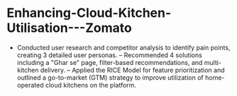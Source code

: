 # Enhancing-Cloud-Kitchen-Utilisation---Zomato
- Conducted user research and competitor analysis to identify pain points, creating 3 detailed user personas.
– Recommended 4 solutions including a "Ghar se" page, filter-based recommendations, and multi-kitchen delivery.
– Applied the RICE Model for feature prioritization and outlined a go-to-market (GTM) strategy to improve utilization of home-operated cloud kitchens on the platform.
